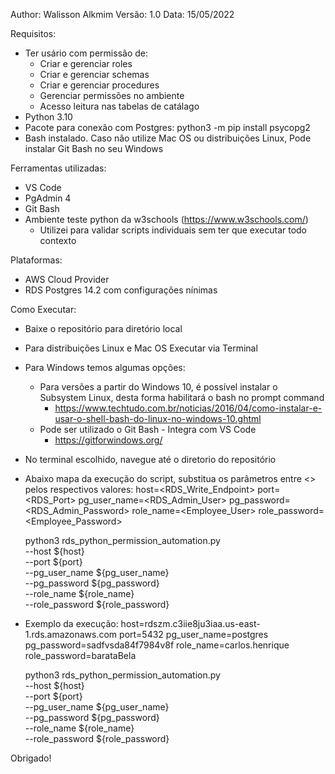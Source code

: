Author: Walisson Alkmim
Versão: 1.0
Data: 15/05/2022

Requisitos:
* Ter usário com permissão de: 
    * Criar e gerenciar roles 
    * Criar e gerenciar schemas 
    * Criar e gerenciar procedures
    * Gerenciar permissões no ambiente
    * Acesso leitura nas tabelas de catálago
* Python 3.10
* Pacote para conexão com Postgres: python3 -m pip install psycopg2
* Bash instalado. Caso não utilize Mac OS ou distribuições Linux, Pode instalar Git Bash no seu Windows

Ferramentas utilizadas:
* VS Code 
* PgAdmin 4
* Git Bash
* Ambiente teste python da w3schools (https://www.w3schools.com/)
    * Utilizei para validar scripts individuais sem ter que executar todo contexto

Plataformas:
* AWS Cloud Provider 
* RDS Postgres 14.2 com configurações nínimas


Como Executar:
* Baixe o repositório para diretório local
* Para distribuições Linux e Mac OS Executar via Terminal
* Para Windows temos algumas opções:
    * Para versões a partir do Windows 10, é possível instalar o Subsystem Linux, desta forma habilitará o bash no prompt command
        * https://www.techtudo.com.br/noticias/2016/04/como-instalar-e-usar-o-shell-bash-do-linux-no-windows-10.ghtml
    * Pode ser utilizado o Git Bash - Integra com VS Code
        * https://gitforwindows.org/

* No terminal escolhido, navegue até o diretorio do repositório
* Abaixo mapa da execução do script, substitua os parâmetros entre <> pelos respectivos valores:
    host=<RDS_Write_Endpoint>
    port=<RDS_Port>
    pg_user_name=<RDS_Admin_User>
    pg_password=<RDS_Admin_Password>
    role_name=<Employee_User>
    role_password=<Employee_Password>

    python3 rds_python_permission_automation.py \
    --host ${host} \
    --port ${port} \
    --pg_user_name ${pg_user_name} \
    --pg_password ${pg_password} \
    --role_name ${role_name} \
    --role_password ${role_password}

* Exemplo da execução:
    host=rdszm.c3iie8ju3iaa.us-east-1.rds.amazonaws.com
    port=5432
    pg_user_name=postgres
    pg_password=sadfvsda84f7984v8f
    role_name=carlos.henrique
    role_password=barataBela

    python3 rds_python_permission_automation.py \
    --host ${host} \
    --port ${port} \
    --pg_user_name ${pg_user_name} \
    --pg_password ${pg_password} \
    --role_name ${role_name} \
    --role_password ${role_password}

Obrigado!